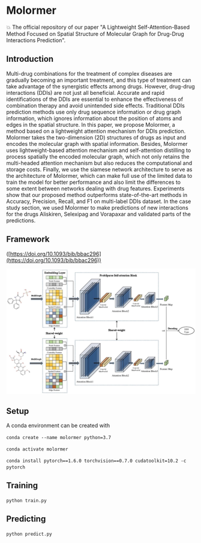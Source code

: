 # Molormer 
:boom: The official repository of our paper "A Lightweight Self-Attention-Based Method Focused on Spatial Structure of Molecular Graph for Drug-Drug Interactions Prediction".

## Introduction
Multi-drug combinations for the treatment of complex diseases are gradually becoming an important treatment, and this type of treatment can take advantage of the synergistic effects among drugs. However, drug-drug interactions (DDIs) are not just all beneficial. Accurate and rapid identifications of the DDIs are essential to enhance the effectiveness of combination therapy and avoid unintended side effects. Traditional DDIs prediction methods use only drug sequence information or drug graph information, which ignores information about the position of atoms and edges in the spatial structure. In this paper, we propose Molormer, a method based on a lightweight attention mechanism for DDIs prediction. Molormer takes the two-dimension (2D) structures of drugs as input and encodes the molecular graph with spatial information. Besides, Molormer uses lightweight-based attention mechanism and self-attention distilling to process spatially the encoded molecular graph, which not only retains the multi-headed attention mechanism but also reduces the computational and storage costs. Finally, we use the siamese network architecture to serve as the architecture of Molormer, which can make full use of the limited data to train the model for better performance and also limit the differences to some extent between networks dealing with drug features. Experiments show that our proposed method outperforms state-of-the-art methods in Accuracy, Precision, Recall, and F1 on multi-label DDIs dataset. In the case study section, we used Molormer to make predictions of new interactions for the drugs Aliskiren, Selexipag and Vorapaxar and validated parts of the predictions.

## Framework
 ([https://doi.org/10.1093/bib/bbac296](https://doi.org/10.1093/bib/bbac296))

<p align="center">
  <img width="700" src="assets/overview.png" /> 
</p>

## Setup

A conda environment can be created with

`conda create --name molormer python=3.7`

`conda activate molormer`

`conda install pytorch==1.6.0 torchvision==0.7.0 cudatoolkit=10.2 -c pytorch`

## Training

`python train.py`

## Predicting

`python predict.py`

